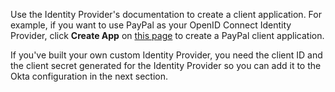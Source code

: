 Use the Identity Provider's documentation to create a client application. For example, if you want to use PayPal as your OpenID Connect Identity Provider, click **Create App** on [this page](https://developer.paypal.com/developer/applications/) to create a PayPal client application.

If you've built your own custom Identity Provider, you need the client ID and the client secret generated for the Identity Provider so you can add it to the Okta configuration in the next section.